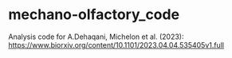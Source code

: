 # mechano-olfactory_code
Analysis code for A.Dehaqani, Michelon et al. (2023): https://www.biorxiv.org/content/10.1101/2023.04.04.535405v1.full
